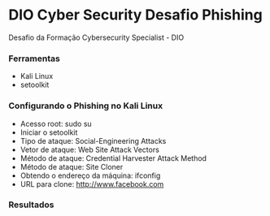 # DIO Cyber Security Desafio Phishing
Desafio da Formação Cybersecurity Specialist - DIO

### Ferramentas
* Kali Linux
* setoolkit

### Configurando o Phishing no Kali Linux
* Acesso root: sudo su
* Iniciar o setoolkit
* Tipo de ataque: Social-Engineering Attacks
* Vetor de ataque: Web Site Attack Vectors
* Método de ataque: Credential Harvester Attack Method
* Método de ataque: Site Cloner
* Obtendo o endereço da máquina: ifconfig
* URL para clone: http://www.facebook.com

### Resultados
  
